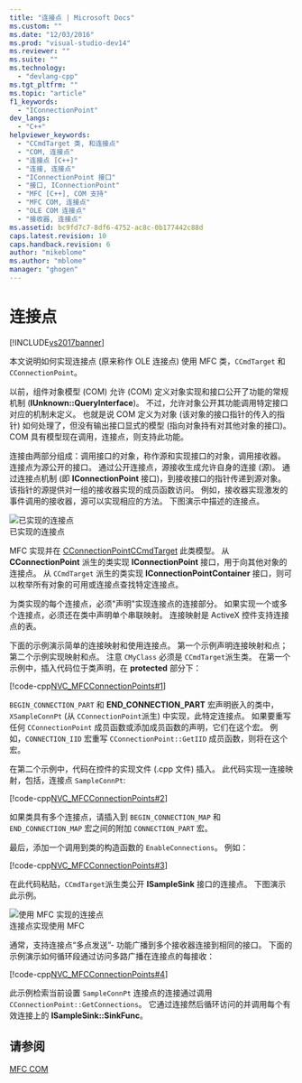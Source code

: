 ```yaml
---
title: "连接点 | Microsoft Docs"
ms.custom: ""
ms.date: "12/03/2016"
ms.prod: "visual-studio-dev14"
ms.reviewer: ""
ms.suite: ""
ms.technology: 
  - "devlang-cpp"
ms.tgt_pltfrm: ""
ms.topic: "article"
f1_keywords: 
  - "IConnectionPoint"
dev_langs: 
  - "C++"
helpviewer_keywords: 
  - "CCmdTarget 类, 和连接点"
  - "COM, 连接点"
  - "连接点 [C++]"
  - "连接, 连接点"
  - "IConnectionPoint 接口"
  - "接口, IConnectionPoint"
  - "MFC [C++], COM 支持"
  - "MFC COM, 连接点"
  - "OLE COM 连接点"
  - "接收器, 连接点"
ms.assetid: bc9fd7c7-8df6-4752-ac8c-0b177442c88d
caps.latest.revision: 10
caps.handback.revision: 6
author: "mikeblome"
ms.author: "mblome"
manager: "ghogen"
---
```

# 连接点
[!INCLUDE[vs2017banner](../assembler/inline/includes/vs2017banner.md)]

本文说明如何实现连接点 \(原来称作 OLE 连接点\) 使用 MFC 类，`CCmdTarget` 和 `CConnectionPoint`。  
  
 以前，组件对象模型 \(COM\) 允许 \(COM\) 定义对象实现和接口公开了功能的常规机制 \(**IUnknown::QueryInterface**\)。  不过，允许对象公开其功能调用特定接口对应的机制未定义。  也就是说 COM 定义为对象 \(该对象的接口指针的传入的指针\) 如何处理了，但没有输出接口显式的模型 \(指向对象持有对其他对象的接口\)。  COM 具有模型现在调用，连接点，则支持此功能。  
  
 连接由两部分组成：调用接口的对象，称作源和实现接口的对象，调用接收器。  连接点为源公开的接口。  通过公开连接点，源接收生成允许自身的连接 \(源\)。  通过连接点机制 \(即 **IConnectionPoint** 接口\)，到接收接口的指针传递到源对象。  该指针的源提供对一组的接收器实现的成员函数访问。  例如，接收器实现激发的事件调用的接收器，源可以实现相应的方法。  下图演示中描述的连接点。  
  
 ![已实现的连接点](../mfc/media/vc37lh1.png "vc37LH1")  
已实现的连接点  
  
 MFC 实现并在 [CConnectionPoint](../mfc/reference/cconnectionpoint-class.md)[CCmdTarget](../mfc/reference/ccmdtarget-class.md) 此类模型。  从 **CConnectionPoint** 派生的类实现 **IConnectionPoint** 接口，用于向其他对象的连接点。  从 `CCmdTarget` 派生的类实现 **IConnectionPointContainer** 接口，则可以枚举所有对象的可用或连接点查找特定连接点。  
  
 为类实现的每个连接点，必须"声明"实现连接点的连接部分。  如果实现一个或多个连接点，必须还在类中声明单个串联映射。  连接映射是 ActiveX 控件支持连接点的表。  
  
 下面的示例演示简单的连接映射和使用连接点。  第一个示例声明连接映射和点；第二个示例实现映射和点。  注意 `CMyClass` 必须是 `CCmdTarget`派生类。  在第一个示例中，插入代码位于类声明，在 **protected** 部分下：  
  
 [!code-cpp[NVC_MFCConnectionPoints#1](../mfc/codesnippet/CPP/connection-points_1.h)]  
  
 `BEGIN_CONNECTION_PART` 和 **END\_CONNECTION\_PART** 宏声明嵌入的类中，`XSampleConnPt` \(从 `CConnectionPoint`派生\) 中实现，此特定连接点。  如果要重写任何 `CConnectionPoint` 成员函数或添加成员函数的声明，它们在这个宏。  例如，`CONNECTION_IID` 宏重写 `CConnectionPoint::GetIID` 成员函数，则将在这个宏。  
  
 在第二个示例中，代码在控件的实现文件 \(.cpp 文件\) 插入。  此代码实现一连接映射，包括，连接点 `SampleConnPt`:  
  
 [!code-cpp[NVC_MFCConnectionPoints#2](../mfc/codesnippet/CPP/connection-points_2.cpp)]  
  
 如果类具有多个连接点，请插入到 `BEGIN_CONNECTION_MAP` 和 `END_CONNECTION_MAP` 宏之间的附加 `CONNECTION_PART` 宏。  
  
 最后，添加一个调用到类的构造函数的 `EnableConnections`。  例如：  
  
 [!code-cpp[NVC_MFCConnectionPoints#3](../mfc/codesnippet/CPP/connection-points_3.cpp)]  
  
 在此代码粘贴，`CCmdTarget`派生类公开 **ISampleSink** 接口的连接点。  下图演示此示例。  
  
 ![使用 MFC 实现的连接点](../mfc/media/vc37lh2.png "vc37LH2")  
连接点实现使用 MFC  
  
 通常，支持连接点“多点发送”\- 功能广播到多个接收器连接到相同的接口。  下面的示例演示如何循环段通过访问多路广播在连接点的每接收：  
  
 [!code-cpp[NVC_MFCConnectionPoints#4](../mfc/codesnippet/CPP/connection-points_4.cpp)]  
  
 此示例检索当前设置 `SampleConnPt` 连接点的连接通过调用 `CConnectionPoint::GetConnections`。  它通过连接然后循环访问的并调用每个有效连接上的 **ISampleSink::SinkFunc**。  
  
## 请参阅  
 [MFC COM](../mfc/mfc-com.md)